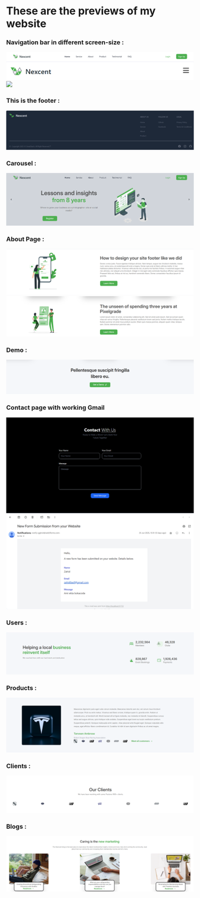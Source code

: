 <html>
<head>
<tittle><h1>These are the previews of my website</h1></tittle>
</head>
<body>
<h3>Navigation bar in different screen-size :</h3>
<img src="./public/navbar.png">
<img src="./public/small-navbar.png">
<img src="./public/mobile-navbar"></br>
<h3>This is the footer :</h3>
<img src="./public/footer.png"></br>
<h3>Carousel :</h3>
<img src="./public/carousel.png"></br>
<h3>About Page :</h3>
<img src="./public/about1.png"></br>
  <img src="./public/about2.png"></br>
<h3>Demo :</h3>
<img src="./public/demo.png"></br>
<h3>Contact page with working Gmail </h3>
<img src="./public/contact.png">
<img src="./public/gmail.png"></br>
<h3>Users :</h3>
<img src="./public/users.png"></br>
<h3>Products :</h3>
<img src="./public/product.png"></br>
<h3>Clients :</h3>
<img src="./public/client.png"></br>
<h3>Blogs :</h3>
<img src="./public/blogs.png"></br>
</body>
</html>
